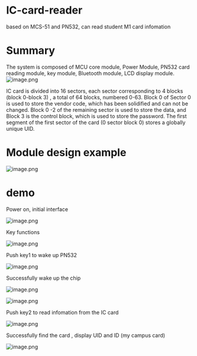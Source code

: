 # IC-card-reader
based on MCS-51 and PN532, can read student M1 card infomation

# Summary

The system is composed of MCU core module, Power Module, PN532 card reading module, key module, Bluetooth module, LCD display module.
![image.png](https://pokemongle-images-1319763739.cos.ap-nanjing.myqcloud.com/sandox/img/202309141539279.png)

IC card is divided into 16 sectors, each sector corresponding to 4 blocks (block 0-block 3) , a total of 64 blocks, numbered 0-63. Block 0 of Sector 0 is used to store the vendor code, which has been solidified and can not be changed. Block 0 -2 of the remaining sector is used to store the data, and Block 3 is the control block, which is used to store the password. The first segment of the first sector of the card (0 sector block 0) stores a globally unique UID.

# Module design example

![image.png](https://pokemongle-images-1319763739.cos.ap-nanjing.myqcloud.com/sandox/img/202309141541122.png)

# demo

Power on, initial interface

![image.png](https://pokemongle-images-1319763739.cos.ap-nanjing.myqcloud.com/sandox/img/202309141542999.png)

Key functions

![image.png](https://pokemongle-images-1319763739.cos.ap-nanjing.myqcloud.com/sandox/img/202309141543775.png)

Push key1 to wake up PN532

![image.png](https://pokemongle-images-1319763739.cos.ap-nanjing.myqcloud.com/sandox/img/202309141544649.png)

Successfully wake up the chip

![image.png](https://pokemongle-images-1319763739.cos.ap-nanjing.myqcloud.com/sandox/img/202309141544522.png)

![image.png](https://pokemongle-images-1319763739.cos.ap-nanjing.myqcloud.com/sandox/img/202309141545986.png)

Push key2 to read infomation from the IC card

![image.png](https://pokemongle-images-1319763739.cos.ap-nanjing.myqcloud.com/sandox/img/202309141545656.png)

Successfully find the card , display UID and ID (my campus card)

![image.png](https://pokemongle-images-1319763739.cos.ap-nanjing.myqcloud.com/sandox/img/202309141546092.png)
